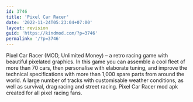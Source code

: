 ```yaml
---
id: 3746
title: 'Pixel Car Racer'
date: '2022-11-24T05:23:04+07:00'
layout: revision
guid: 'https://kindmod.com/?p=3746'
permalink: '/?p=3746'
---
```


Pixel Car Racer (MOD, Unlimited Money) – a retro racing game with beautiful pixelated graphics. In this game you can assemble a cool fleet of more than 70 cars, then personalise with elaborate tuning, and improve the technical specifications with more than 1,000 spare parts from around the world. A large number of tracks with customisable weather conditions, as well as survival, drag racing and street racing. Pixel Car Racer mod apk created for all pixel racing fans.